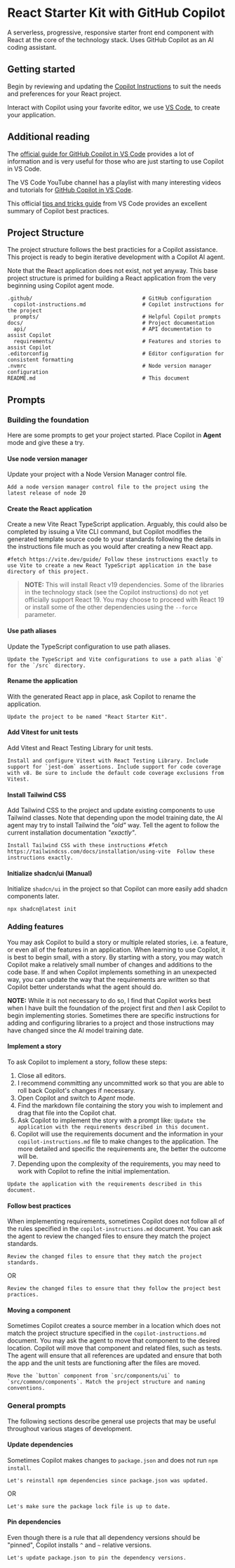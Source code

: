 # React Starter Kit with GitHub Copilot

A serverless, progressive, responsive starter front end component with React at the core of the technology stack. Uses GitHub Copilot as an AI coding assistant.

## Getting started

Begin by reviewing and updating the [Copilot Instructions](.github/copilot-instructions.md) to suit the needs and preferences for your React project.

Interact with Copilot using your favorite editor, we use [VS Code][vscode], to create your application.

## Additional reading

The [official guide for GitHub Copilot in VS Code][vscode-copilot-docs] provides a lot of information and is very useful for those who are just starting to use Copilot in VS Code.

The VS Code YouTube channel has a playlist with many interesting videos and tutorials for [GitHub Copilot in VS Code](https://youtube.com/playlist?list=PLj6YeMhvp2S7rQaCLRrMnzRdkNdKnMVwg&si=KIRHyFKYyMcUssQ3).

This official [tips and tricks guide](https://code.visualstudio.com/docs/copilot/copilot-tips-and-tricks) from VS Code provides an excellent summary of Copilot best practices.

## Project Structure

The project structure follows the best practicies for a Copilot assistance. This project is ready to begin iterative development with a Copilot AI agent.

Note that the React application does not exist, not yet anyway. This base project structure is primed for building a React application from the very beginning using Copilot agent mode.

```
.github/                                   # GitHub configuration
  copilot-instructions.md                  # Copilot instructions for the project
  prompts/                                 # Helpful Copilot prompts
docs/                                      # Project documentation
  api/                                     # API documentation to assist Copilot
  requirements/                            # Features and stories to assist Copilot
.editorconfig                              # Editor configuration for consistent formatting
.nvmrc                                     # Node version manager configuration
README.md                                  # This document
```

## Prompts

### Building the foundation

Here are some prompts to get your project started. Place Copilot in **Agent** mode and give these a try.

#### Use node version manager

Update your project with a Node Version Manager control file.

```
Add a node version manager control file to the project using the latest release of node 20
```

#### Create the React application

Create a new Vite React TypeScript application. Arguably, this could also be completed by issuing a Vite CLI command, but Copilot modifies the generated template source code to your standards following the details in the instructions file much as you would after creating a new React app.

```
#fetch https://vite.dev/guide/ Follow these instructions exactly to use Vite to create a new React TypeScript application in the base directory of this project.
```

> **NOTE:** This will install React v19 dependencies. Some of the libraries in the technology stack (see the Copilot instructions) do not yet officially support React 19. You may choose to proceed with React 19 or install some of the other dependencies using the `--force` parameter.

#### Use path aliases

Update the TypeScript configuration to use path aliases.

```
Update the TypeScript and Vite configurations to use a path alias `@` for the `/src` directory.
```

#### Rename the application

With the generated React app in place, ask Copilot to rename the application.

```
Update the project to be named "React Starter Kit".
```

#### Add Vitest for unit tests

Add Vitest and React Testing Library for unit tests.

```
Install and configure Vitest with React Testing Library. Include support for `jest-dom` assertions. Include support for code coverage with v8. Be sure to include the default code coverage exclusions from Vitest.
```

#### Install Tailwind CSS

Add Tailwind CSS to the project and update existing components to use Tailwind classes. Note that depending upon the model training date, the AI agent may try to install Tailwind the _"old"_ way. Tell the agent to follow the current installation documentation _"exactly"_.

```
Install Tailwind CSS with these instructions #fetch https://tailwindcss.com/docs/installation/using-vite  Follow these instructions exactly.
```

#### Initialize shadcn/ui (Manual)

Initialize `shadcn/ui` in the project so that Copilot can more easily add shadcn components later.

```
npx shadcn@latest init
```

### Adding features

You may ask Copilot to build a story or multiple related stories, i.e. a feature, or even all of the features in an application. When learning to use Copilot, it is best to begin small, with a story. By starting with a story, you may watch Copilot make a relatively small number of changes and additions to the code base. If and when Copilot implements something in an unexpected way, you can update the way that the requirements are written so that Copilot better understands what the agent should do.

**NOTE:** While it is not necessary to do so, I find that Copilot works best when I have built the foundation of the project first and _then_ I ask Copilot to begin implementing stories. Sometimes there are specific instructions for adding and configuring libraries to a project and those instructions may have changed since the AI model training date.

#### Implement a story

To ask Copilot to implement a story, follow these steps:

1. Close all editors.
2. I recommend committing any uncommitted work so that you are able to roll back Copilot's changes if necessary.
3. Open Copilot and switch to _Agent_ mode.
4. Find the markdown file containing the story you wish to implement and drag that file into the Copilot chat.
5. Ask Copilot to implement the story with a prompt like: `Update the application with the requirements described in this document.`
6. Copilot will use the requirements document and the information in your `copilot-instructions.md` file to make changes to the application. The more detailed and specific the requirements are, the better the outcome will be.
7. Depending upon the complexity of the requirements, you may need to work with Copilot to refine the initial implementation.

```
Update the application with the requirements described in this document.
```

#### Follow best practices

When implementing requirements, sometimes Copilot does not follow all of the rules specified in the `copilot-instructions.md` document. You can ask the agent to review the changed files to ensure they match the project standards.

```
Review the changed files to ensure that they match the project standards.
```

OR

```
Review the changed files to ensure that they follow the project best practices.
```

#### Moving a component

Sometimes Copilot creates a source member in a location which does not match the project structure specified in the `copilot-instructions.md` document. You may ask the agent to move that component to the desired location. Copilot will move that component and related files, such as tests. The agent will ensure that all references are updated and ensure that both the app and the unit tests are functioning after the files are moved.

```
Move the `button` component from `src/components/ui` to `src/common/components`. Match the project structure and naming conventions.
```

### General prompts

The following sections describe general use projects that may be useful throughout various stages of development.

#### Update dependencies

Sometimes Copilot makes changes to `package.json` and does not run `npm install`.

```
Let's reinstall npm dependencies since package.json was updated.
```

OR

```
Let's make sure the package lock file is up to date.
```

#### Pin dependencies

Even though there is a rule that all dependency versions should be "pinned", Copilot installs `^` and `~` relative versions.

```
Let's update package.json to pin the dependency versions.
```

[vscode]: https://code.visualstudio.com/ "Visual Studio Code"
[vscode-copilot-docs]: https://code.visualstudio.com/docs/copilot/overview "GitHub Copilot in VS Code"
